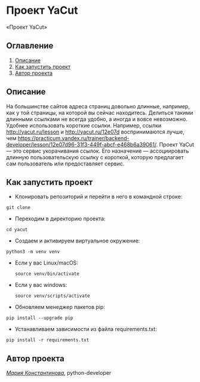 # Проект YaCut
«Проект YaCut»

## Оглавление
1. [Описание](#описание)
2. [Как запустить проект](#как-запустить-проект)
3. [Автор проекта](#автор-проекта)

## Описание
На большинстве сайтов адреса страниц довольно длинные, например, как у той страницы, на которой вы сейчас находитесь.
Делиться такими длинными ссылками не всегда удобно, а иногда и вовсе невозможно. 
Удобнее использовать короткие ссылки. Например, ссылки http://yacut.ru/lesson и http://yacut.ru/12e07d воспринимаются лучше,
чем https://practicum.yandex.ru/trainer/backend-developer/lesson/12e07d96-31f3-449f-abcf-e468b6a39061/. 
Проект YaCut — это сервис укорачивания ссылок. Его назначение — ассоциировать длинную пользовательскую ссылку с короткой,
которую предлагает сам пользователь или предоставляет сервис.

## Как запустить проект

- Клонировать репозиторий и перейти в него в командной строке:
```
git clone 
```
- Переходим в директорию проекта:
```
cd yacut
```

- Создаем и активируем виртуальное окружение:
```
python3 -m venv venv
```
* Если у вас Linux/macOS:
    ```
    source venv/bin/activate
    ```

* Если у вас windows:
    ```
    source venv/scripts/activate
    ```

- Обновляем менеджер пакетов pip:
```
pip install --upgrade pip
```

- Устанавливаем зависимости из файла requirements.txt:
```
pip install -r requirements.txt
```


## Автор проекта
_[Мария Константинова](https://github.com/wildcat3333)_, python-developer
